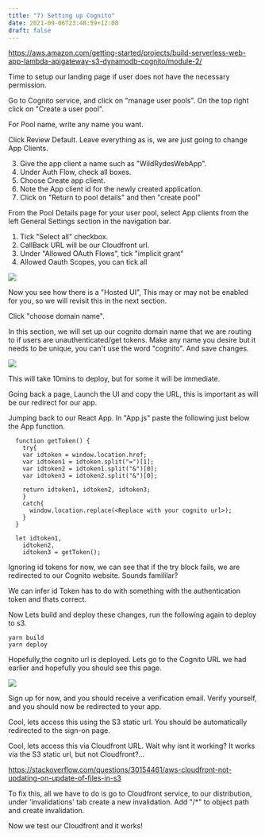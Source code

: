 ```yaml
---
title: "7) Setting up Cognito"
date: 2021-09-06T23:48:59+12:00
draft: false
---
```

https://aws.amazon.com/getting-started/projects/build-serverless-web-app-lambda-apigateway-s3-dynamodb-cognito/module-2/

Time to setup our landing page if user does not have the necessary permission. 

Go to Cognito service, and click on "manage user pools". On the top right click on "Create a user pool".

For Pool name, write any name you want. 

Click Review Default. Leave everything as is, we are just going to change App Clients. 

3.	Give the app client a name such as "WildRydesWebApp".
4.  Under Auth Flow, check all boxes.
5.	Choose Create app client.
6.	Note the App client id for the newly created application.
7. 	Click on "Return to pool details" and then "create pool" 
 
From the Pool Details page for your user pool, select App clients from the left General Settings section in the navigation bar.

1. Tick "Select all" checkbox.
2. CallBack URL will be our Cloudfront url.
3. Under "Allowed OAuth Flows", tick "implicit grant"
4. Allowed Oauth Scopes, you can tick all 

![](/cognito.png)

Now you see how there is a "Hosted UI", This may or may not be enabled for you, so we will revisit this in the next section. 

Click "choose domain name".

In this section, we will set up our cognito domain name that we are routing to if users are unauthenticated/get tokens. Make any name you desire but it needs to be unique, you can't use the word "cognito". And save changes.

![](/domainName.png)

This will take 10mins to deploy, but for some it will be immediate.

Going back a page, Launch the UI and copy the URL, this is important as will be our redirect for our app. 

Jumping back to our React App. In "App.js" paste the following just below the App function.

	  function getToken() {
	    try{
	    var idtoken = window.location.href;
	    var idtoken1 = idtoken.split("=")[1];
	    var idtoken2 = idtoken1.split("&")[0];
	    var idtoken3 = idtoken2.split("&")[0];

	    return idtoken1, idtoken2, idtoken3;
	    }
	    catch{
	      window.location.replace(<Replace with your cognito url>);
	    }
	  }

	  let idtoken1,
	    idtoken2,
	    idtoken3 = getToken();

Ignoring id tokens for now, we can see that if the try block fails, we are redirected to our Cognito website. Sounds famililar?

We can infer id Token has to do with something with the authentication token and thats correct. 

Now Lets build and deploy these changes, run the following again to deploy to s3.

	yarn build
	yarn deploy

Hopefully,the cognito url is deployed. Lets go to the Cognito URL we had earlier and hopefully you should see this page.

![](/redirectpage.png)

Sign up for now, and you should receive a verification email. Verify yourself, and you should now be redirected to your app.

Cool, lets access this using the S3 static url. You should be automatically redirected to the sign-on page.

Cool, lets access this via Cloudfront URL. Wait why isnt it working? It works via the S3 static url, but not Cloudfront?...

https://stackoverflow.com/questions/30154461/aws-cloudfront-not-updating-on-update-of-files-in-s3

To fix this, all we have to do is go to Cloudfront service, to our distribution, under 'invalidations' tab create a new invalidation. Add "/*" to object path and create invalidation.

 Now we test our Cloudfront and it works!


